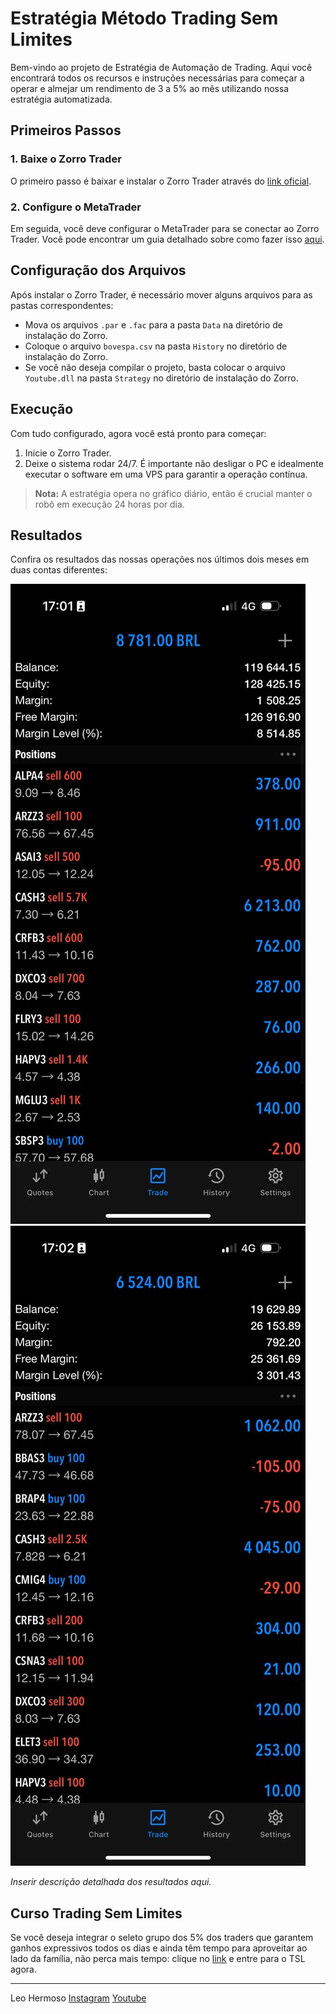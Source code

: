 # Estratégia Método Trading Sem Limites

Bem-vindo ao projeto de Estratégia de Automação de Trading. Aqui você encontrará todos os recursos e instruções necessárias para começar a operar e almejar um rendimento de 3 a 5% ao mês utilizando nossa estratégia automatizada.

## Primeiros Passos

### 1. Baixe o Zorro Trader

O primeiro passo é baixar e instalar o Zorro Trader através do [link oficial](https://zorro-project.com/download.php).

### 2. Configure o MetaTrader

Em seguida, você deve configurar o MetaTrader para se conectar ao Zorro Trader. Você pode encontrar um guia detalhado sobre como fazer isso [aqui](https://zorro-project.com/manual/en/mt4plugin.htm).

## Configuração dos Arquivos

Após instalar o Zorro Trader, é necessário mover alguns arquivos para as pastas correspondentes:

- Mova os arquivos `.par` e `.fac` para a pasta `Data` na diretório de instalação do Zorro.
- Coloque o arquivo `bovespa.csv` na pasta `History` no diretório de instalação do Zorro.
- Se você não deseja compilar o projeto, basta colocar o arquivo `Youtube.dll` na pasta `Strategy` no diretório de instalação do Zorro.

## Execução

Com tudo configurado, agora você está pronto para começar:

1. Inicie o Zorro Trader.
2. Deixe o sistema rodar 24/7. É importante não desligar o PC e idealmente executar o software em uma VPS para garantir a operação contínua.

> **Nota:** A estratégia opera no gráfico diário, então é crucial manter o robô em execução 24 horas por dia.

## Resultados

Confira os resultados das nossas operações nos últimos dois meses em duas contas diferentes:

![Imagem 1](Resultados/1.jpeg)
![Imagem 2](Resultados/2.jpeg)

*Inserir descrição detalhada dos resultados aqui.*

## Curso Trading Sem Limites

Se você deseja integrar o seleto grupo dos 5% dos traders que garantem ganhos expressivos todos os dias e ainda têm tempo para aproveitar ao lado da família, não perca mais tempo: clique no [link](https://www.leohermoso.com.br/) e entre para o TSL agora.

---

Leo Hermoso
[Instagram](https://www.instagram.com/leoohermoso/)
[Youtube](https://www.youtube.com/@leohermoso)

